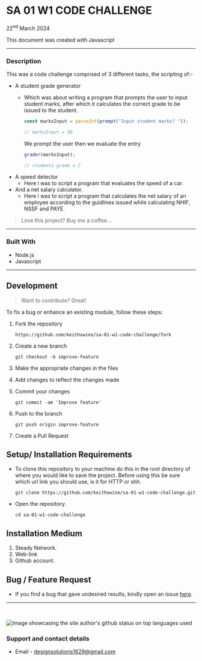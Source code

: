 
#   SA 01 W1 CODE CHALLENGE

22<sup>nd</sup> March 2024


This document was created with Javascript

---

### Description

This was a code challenge comprised of 3 different tasks, the scripting of:-
  * A student grade generator
    * Which was about writing a program that prompts the user to input student marks, after which it calculates the correct grade to be issued to the student. 

      ```js
      const marksInput = parseInt(prompt("Input student marks? "));

      // marksInput = 50
      ``` 
      We prompt the user then we evaluate the entry

      ```js
      grader(marksInput);

      // students grade = C
      ```
  * A speed detector
    * Here i was to script a program that evaluates the speed of a car.
  * And a net salary calculator.
    * Here i was to script a program that calculates the net salary of an employee according to the guidlines issued while calculating NHIF, NSSF and PAYE.


>Love this project? Buy me a coffee...
---

### Built With

* Node.js
* Javascript

---

## Development
> Want to contribute? Great!

To fix a bug or enhance an existing module, follow these steps:

1. Fork the repository

    ```
    https://github.com/keithowino/sa-01-w1-code-challenge/fork
    ```
2. Create a new branch

    ```
    git checkout -b improve-feature
    ```
3. Make the appropriate changes in the files
4. Add changes to reflect the changes made
5. Commit your changes

    ```
    git commit -am 'Improve feature'
    ```
6. Push to the branch

    ```
    git push origin improve-feature
    ```
7. Create a Pull Request 


## Setup/ Installation Requirements
- To clone this repository to your machine do this in the root directory of where you would like to save the project. Before using this be sure which url link you should use, is it for HTTP or shh.

    ```
    git clone https://github.com/keithowino/sa-01-w1-code-challenge.git
    ```

- Open the repository.

    ```
    cd sa-01-w1-code-challenge
    ```

<!--
- Navigate to index.html  and open it on your favorite browser Your browser must be JavaScript enabled for this to work
-->

## Installation Medium
1. Steady Network.
2. Web-link
3. Github account.

## Bug / Feature Request

- If you find a bug that gave undesired results, kindly open an issue [here](https://github.com/keithowino/sa-01-w1-code-challenge/issues/new).

---
<br>

<p><img align="center" src="https://github-readme-stats.vercel.app/api/top-langs?username=keithowino&show_icons=true&locale=en&layout=compact" alt="Image showcasing the site author's github status on top languages used" /></p>

### Support and contact details

- Email - designsolutions1629@gmail.com 
